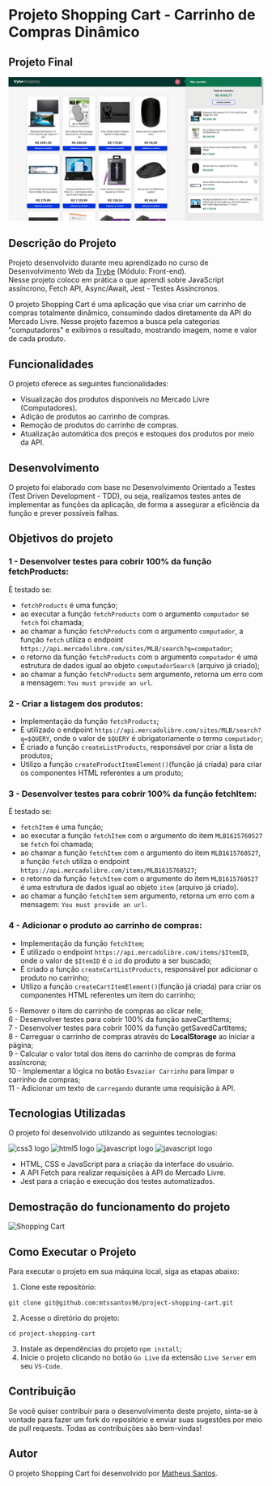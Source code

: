 # Projeto Shopping Cart - Carrinho de Compras Dinâmico

## Projeto Final
![Shopping Cart](./assets//projectImages/projetoShoppingCart.png)

## Descrição do Projeto

Projeto desenvolvido durante meu aprendizado no curso de Desenvolvimento Web da [Trybe](https://www.betrybe.com/) (Módulo: Front-end). <br>
Nesse projeto coloco em prática o que aprendi sobre JavaScript assíncrono, Fetch API, Async/Await, Jest - Testes Assíncronos.

O projeto Shopping Cart é uma aplicação que visa criar um carrinho de compras totalmente dinâmico, consumindo dados diretamente da API do Mercado Livre. Nesse projeto fazemos a busca pela categorias "computadores" e exibimos o resultado, mostrando imagem, nome e valor de cada produto.

## Funcionalidades

O projeto oferece as seguintes funcionalidades:

- Visualização dos produtos disponíveis no Mercado Livre (Computadores).
- Adição de produtos ao carrinho de compras.
- Remoção de produtos do carrinho de compras.
- Atualização automática dos preços e estoques dos produtos por meio da API.

## Desenvolvimento

O projeto foi elaborado com base no Desenvolvimento Orientado a Testes (Test Driven Development - TDD), ou seja, realizamos testes antes de implementar as funções da aplicação, de forma a assegurar a eficiência da função e prever possíveis falhas.

## Objetivos do projeto

### 1 - Desenvolver testes para cobrir 100% da função fetchProducts:

É testado se:
  
- `fetchProducts` é uma função;
- ao executar a função `fetchProducts` com o argumento `computador` se `fetch` foi chamada;
- ao chamar a função `fetchProducts` com o argumento `computador`, a função `fetch` utiliza o endpoint `https://api.mercadolibre.com/sites/MLB/search?q=computador`;
- o retorno da função `fetchProducts` com o argumento `computador` é uma estrutura de dados igual ao objeto `computadorSearch` (arquivo já criado);
- ao chamar a função `fetchProducts` sem argumento, retorna um erro com a mensagem: `You must provide an url`.

### 2 - Criar a listagem dos produtos:

- Implementação da função `fetchProducts`;
- É utilizado o endpoint `https://api.mercadolibre.com/sites/MLB/search?q=$QUERY`, onde o valor de `$QUERY` é obrigatoriamente o termo `computador`;
- É criado a função `createListProducts`, responsável por criar a lista de produtos;
- Utilizo a função `createProductItemElement()`(função já criada) para criar os componentes HTML referentes a um produto;

### 3 - Desenvolver testes para cobrir 100% da função fetchItem:

É testado se:

- `fetchItem` é uma função;
- ao executar a função `fetchItem` com o argumento do item `MLB1615760527` se `fetch` foi chamada;
- ao chamar a função `fetchItem` com o argumento do item `MLB1615760527`, a função `fetch` utiliza o endpoint `https://api.mercadolibre.com/items/MLB1615760527`;
- o retorno da função `fetchItem` com o argumento do item `MLB1615760527` é uma estrutura de dados igual ao objeto `item` (arquivo já criado).
- ao chamar a função `fetchItem` sem argumento, retorna um erro com a mensagem: `You must provide an url`.

### 4 - Adicionar o produto ao carrinho de compras:

- Implementação da função `fetchItem`;
- É utilizado o endpoint `https://api.mercadolibre.com/items/$ItemID`, onde o valor de `$ItemID` é o `id` do produto a ser buscado;
- É criado a função `createCartListProducts`, responsável por adicionar o produto no carrinho;
- Utilizo a função `createCartItemElement()`(função já criada) para criar os componentes HTML referentes um item do carrinho;

5 - Remover o item do carrinho de compras ao clicar nele;<br>
6 - Desenvolver testes para cobrir 100% da função saveCartItems;<br>
7 - Desenvolver testes para cobrir 100% da função getSavedCartItems;<br>
8 - Carreguar o carrinho de compras através do **LocalStorage** ao iniciar a página;<br>
9 - Calcular o valor total dos itens do carrinho de compras de forma assíncrona;<br>
10 - Implementar a lógica no botão `Esvaziar Carrinho` para limpar o carrinho de compras;<br>
11 - Adicionar um texto de `carregando` durante uma requisição à API.<br>

## Tecnologias Utilizadas

O projeto foi desenvolvido utilizando as seguintes tecnologias:
<p>
  <img src="https://www.svgrepo.com/show/452185/css-3.svg" alt="css3 logo" width="40" height="40"/>
  <img src="https://www.svgrepo.com/show/452228/html-5.svg" alt="html5 logo" width="40" height="40" margin=10px/>
  <img src="https://www.svgrepo.com/show/349419/javascript.svg" alt="javascript logo" width="40" height="40" margin=10px/>
  <img src="https://www.svgrepo.com/show/373701/jest-snapshot.svg" alt="javascript logo" width="40" height="40" margin=10px/>
</p>


- HTML, CSS e JavaScript para a criação da interface do usuário.
- A API Fetch para realizar requisições à API do Mercado Livre.
- Jest para a criação e execução dos testes automatizados.

## Demostração do funcionamento do projeto
![Shopping Cart](./assets//projectImages/projetoShoppingCart.gif)

## Como Executar o Projeto

Para executar o projeto em sua máquina local, siga as etapas abaixo:

1. Clone este repositório:
```
git clone git@github.com:mtssantos96/project-shopping-cart.git
```
2. Acesse o diretório do projeto:
```
cd project-shopping-cart
```
3. Instale as dependências do projeto `npm install`;
4. Inicie o projeto clicando no botão `Go Live` da extensão `Live Server` em seu `VS-Code`.

## Contribuição

Se você quiser contribuir para o desenvolvimento deste projeto, sinta-se à vontade para fazer um fork do repositório e enviar suas sugestões por meio de pull requests. Todas as contribuições são bem-vindas!

## Autor

O projeto Shopping Cart foi desenvolvido por [Matheus Santos](https://github.com/mtssantos96).
